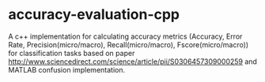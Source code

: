 # accuracy-evaluation-cpp
A c++ implementation for calculating accuracy metrics (Accuracy, Error Rate, Precision(micro/macro), Recall(micro/macro), Fscore(micro/macro)) for classification tasks based on paper http://www.sciencedirect.com/science/article/pii/S0306457309000259 and MATLAB confusion implementation.
